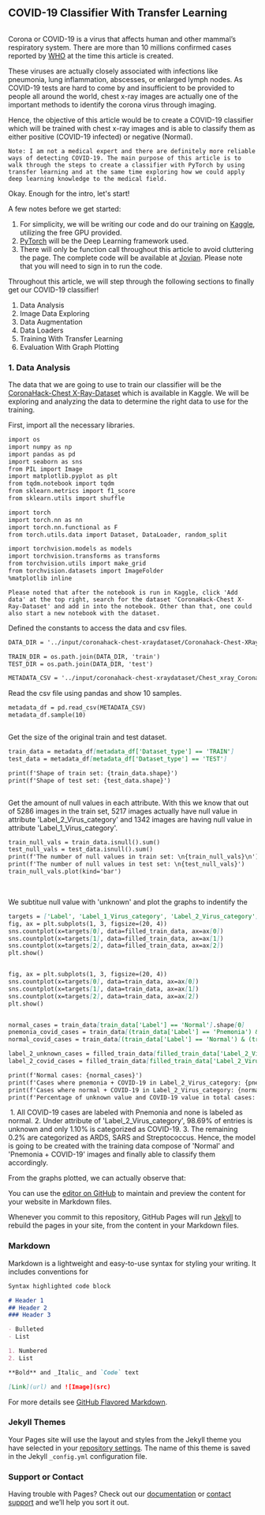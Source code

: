 ## COVID-19 Classifier With Transfer Learning

<img src="img/covid-logo.png" class="img-responsive" alt="">

Corona or COVID-19 is a virus that affects human and other mammal’s respiratory system. There are more than 10 millions confirmed cases reported by [WHO](https://covid19.who.int/?gclid=Cj0KCQjwoub3BRC6ARIsABGhnyap-6khHl2aUfbxrKfFFOT2qkw3pCYK8ocAp9Ua4tmsJf4LVTgtKSIaAqQqEALw_wcB) at the time this article is created.

These viruses are actually closely associated with infections like pneumonia, lung inflammation, abscesses, or enlarged lymph nodes. As COVID-19 tests are hard to come by and insufficient to be provided to people all around the world, chest x-ray images are actually one of the important methods to identify the corona virus through imaging.

Hence, the objective of this article would be to create a COVID-19 classifier which will be trained with chest x-ray images and is able to classify them as either positive (COVID-19 infected) or negative (Normal). 

`Note: I am not a medical expert and there are definitely more reliable ways of detecting COVID-19. The main purpose of this article is to walk through the steps to create a classifier with PyTorch by using transfer learning and at the same time exploring how we could apply deep learning knowledge to the medical field.`

Okay. Enough for the intro, let's start!

A few notes before we get started:
1. For simplicity, we will be writing our code and do our training on [Kaggle](https://www.kaggle.com/), utilizing the free GPU provided.
2. [PyTorch](https://pytorch.org/) will be the Deep Learning framework used.
3. There will only be function call throughout this article to avoid cluttering the page. 
The complete code will be available at [Jovian](https://jovian.ml/enjoy-kcc/covid-19-classifier). 
Please note that you will need to sign in to run the code.

Throughout this article, we will step through the following sections to finally get our COVID-19 classifier!
1. Data Analysis
2. Image Data Exploring
3. Data Augmentation
4. Data Loaders
5. Training With Transfer Learning
6. Evaluation With Graph Plotting

### 1. Data Analysis
The data that we are going to use to train our classifier will be the [CoronaHack-Chest X-Ray-Dataset](https://www.kaggle.com/praveengovi/coronahack-chest-xraydataset) which is available in Kaggle. We will be exploring and analyzing the data to determine the right data to use for the training. 



First, import all the necessary libraries.
```markdown
import os
import numpy as np
import pandas as pd
import seaborn as sns
from PIL import Image
import matplotlib.pyplot as plt
from tqdm.notebook import tqdm
from sklearn.metrics import f1_score
from sklearn.utils import shuffle

import torch
import torch.nn as nn
import torch.nn.functional as F
from torch.utils.data import Dataset, DataLoader, random_split

import torchvision.models as models
import torchvision.transforms as transforms
from torchvision.utils import make_grid
from torchvision.datasets import ImageFolder
%matplotlib inline
```




`Please noted that after the notebook is run in Kaggle, click 'Add data' at the top right, search for the dataset 'CoronaHack-Chest X-Ray-Dataset' and add in into the notebook.
Other than that, one could also start a new notebook with the dataset.`




Defined the constants to access the data and csv files. 
```markdown
DATA_DIR = '../input/coronahack-chest-xraydataset/Coronahack-Chest-XRay-Dataset/Coronahack-Chest-XRay-Dataset'

TRAIN_DIR = os.path.join(DATA_DIR, 'train')
TEST_DIR = os.path.join(DATA_DIR, 'test')

METADATA_CSV = '../input/coronahack-chest-xraydataset/Chest_xray_Corona_Metadata.csv'
```




Read the csv file using pandas and show 10 samples.
```markdown
metadata_df = pd.read_csv(METADATA_CSV)
metadata_df.sample(10)
```
<img src="img/csv-sample.JPG" class="img-responsive" alt="">




Get the size of the original train and test dataset.
```markdown
train_data = metadata_df[metadata_df['Dataset_type'] == 'TRAIN']
test_data = metadata_df[metadata_df['Dataset_type'] == 'TEST']

print(f'Shape of train set: {train_data.shape}')
print(f'Shape of test set: {test_data.shape}')
```
<img src="img/dataset-size.JPG" class="img-responsive" alt="">




Get the amount of null values in each attribute. With this we know that out of 5286 images in the train set, 5217 images actually have null value in attribute 'Label_2_Virus_category' and 1342 images are having null value in attribute 'Label_1_Virus_category'.
```markdown
train_null_vals = train_data.isnull().sum()
test_null_vals = test_data.isnull().sum()
print(f'The number of null values in train set: \n{train_null_vals}\n')
print(f'The number of null values in test set: \n{test_null_vals}')
train_null_vals.plot(kind='bar')
```
<img src="img/null-value.JPG" class="img-responsive" alt="">
<img src="img/null-value-graph.JPG" class="img-responsive" alt="">



We subtitue null value with 'unknown' and plot the graphs to indentify the 
```markdown
targets = ['Label', 'Label_1_Virus_category', 'Label_2_Virus_category']
fig, ax = plt.subplots(1, 3, figsize=(20, 4))
sns.countplot(x=targets[0], data=filled_train_data, ax=ax[0])
sns.countplot(x=targets[1], data=filled_train_data, ax=ax[1])
sns.countplot(x=targets[2], data=filled_train_data, ax=ax[2])
plt.show()
```
<img src="img/unknown-graph.JPG" class="img-responsive" alt="">



```markdown
fig, ax = plt.subplots(1, 3, figsize=(20, 4))
sns.countplot(x=targets[0], data=train_data, ax=ax[0])
sns.countplot(x=targets[1], data=train_data, ax=ax[1])
sns.countplot(x=targets[2], data=train_data, ax=ax[2])
plt.show()
```
<img src="img/no-unknown-graph.JPG" class="img-responsive" alt="">



```markdown
normal_cases = train_data[train_data['Label'] == 'Normal'].shape[0]
pnemonia_covid_cases = train_data[(train_data['Label'] == 'Pnemonia') & (train_data['Label_2_Virus_category'] == 'COVID-19')].shape[0]
normal_covid_cases = train_data[(train_data['Label'] == 'Normal') & (train_data['Label_2_Virus_category'] == 'COVID-19')].shape[0]

label_2_unknown_cases = filled_train_data[filled_train_data['Label_2_Virus_category'] == 'unknown'].shape[0]
label_2_covid_cases = filled_train_data[filled_train_data['Label_2_Virus_category'] == 'COVID-19'].shape[0]

print(f'Normal cases: {normal_cases}')
print(f'Cases where pnemonia + COVID-19 in Label_2_Virus_category: {pnemonia_covid_cases}')
print(f'Cases where normal + COVID-19 in Label_2_Virus_category: {normal_covid_cases}')
print(f'Percentage of unknown value and COVID-19 value in total cases: {(label_2_unknown_cases/filled_train_data.shape[0])*100:.2f}% | {(label_2_covid_cases/filled_train_data.shape[0])*100:.2f}%')
```
<img src="img/cases-results.JPG" class="img-responsive" alt="">
1. All COVID-19 cases are labeled with Pnemonia and none is labeled as normal.
2. Under attribute of 'Label_2_Virus_category', 98.69% of entries is unknown and only 1.10% is categorized as COVID-19.
3. The remaining 0.2% are categorized as ARDS, SARS and Streptococcus.
Hence, the model is going to be created with the training data compose of 'Normal' and 'Pnemonia + COVID-19' images and finally able to classify them accordingly.


From the graphs plotted, we can actually observe that:



You can use the [editor on GitHub](https://github.com/enjoykcc456/covid-19/edit/master/README.md) to maintain and preview the content for your website in Markdown files.

Whenever you commit to this repository, GitHub Pages will run [Jekyll](https://jekyllrb.com/) to rebuild the pages in your site, from the content in your Markdown files.

### Markdown

Markdown is a lightweight and easy-to-use syntax for styling your writing. It includes conventions for

```markdown
Syntax highlighted code block

# Header 1
## Header 2
### Header 3

- Bulleted
- List

1. Numbered
2. List

**Bold** and _Italic_ and `Code` text

[Link](url) and ![Image](src)
```


For more details see [GitHub Flavored Markdown](https://guides.github.com/features/mastering-markdown/).

### Jekyll Themes

Your Pages site will use the layout and styles from the Jekyll theme you have selected in your [repository settings](https://github.com/enjoykcc456/covid-19/settings). The name of this theme is saved in the Jekyll `_config.yml` configuration file.

### Support or Contact

Having trouble with Pages? Check out our [documentation](https://help.github.com/categories/github-pages-basics/) or [contact support](https://github.com/contact) and we’ll help you sort it out.
